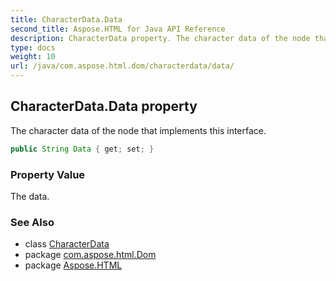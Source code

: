 ```yaml
---
title: CharacterData.Data
second_title: Aspose.HTML for Java API Reference
description: CharacterData property. The character data of the node that implements this interface
type: docs
weight: 10
url: /java/com.aspose.html.dom/characterdata/data/
---
```

## CharacterData.Data property

The character data of the node that implements this interface.

```java
public String Data { get; set; }
```

### Property Value

The data.

### See Also

* class [CharacterData](../)
* package [com.aspose.html.Dom](../../characterdata/)
* package [Aspose.HTML](../../../)
